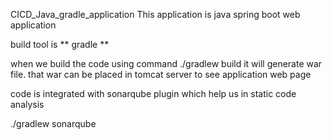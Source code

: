 CICD_Java_gradle_application
This application is java spring boot web application

build tool is ** gradle **

when we build the code using command ./gradlew build  it will generate war file. that war can be placed in tomcat server to see application web page

code is integrated with sonarqube plugin which help us in static code analysis

./gradlew sonarqube
